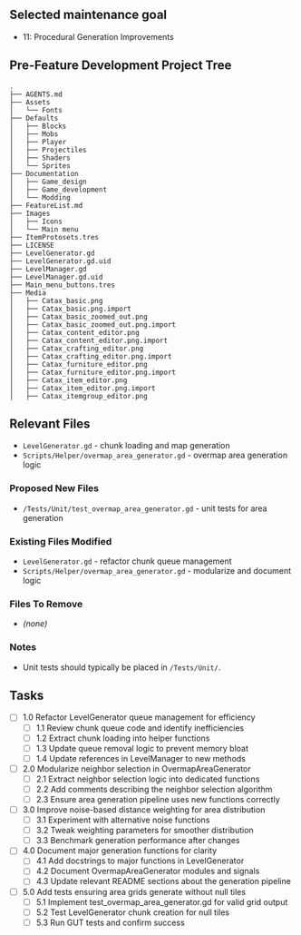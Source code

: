 ## Selected maintenance goal
- 11: Procedural Generation Improvements

## Pre-Feature Development Project Tree
```
.
├── AGENTS.md
├── Assets
│   └── Fonts
├── Defaults
│   ├── Blocks
│   ├── Mobs
│   ├── Player
│   ├── Projectiles
│   ├── Shaders
│   └── Sprites
├── Documentation
│   ├── Game_design
│   ├── Game_development
│   └── Modding
├── FeatureList.md
├── Images
│   ├── Icons
│   └── Main menu
├── ItemProtosets.tres
├── LICENSE
├── LevelGenerator.gd
├── LevelGenerator.gd.uid
├── LevelManager.gd
├── LevelManager.gd.uid
├── Main_menu_buttons.tres
├── Media
│   ├── Catax_basic.png
│   ├── Catax_basic.png.import
│   ├── Catax_basic_zoomed_out.png
│   ├── Catax_basic_zoomed_out.png.import
│   ├── Catax_content_editor.png
│   ├── Catax_content_editor.png.import
│   ├── Catax_crafting_editor.png
│   ├── Catax_crafting_editor.png.import
│   ├── Catax_furniture_editor.png
│   ├── Catax_furniture_editor.png.import
│   ├── Catax_item_editor.png
│   ├── Catax_item_editor.png.import
│   ├── Catax_itemgroup_editor.png
```

## Relevant Files
- `LevelGenerator.gd` - chunk loading and map generation
- `Scripts/Helper/overmap_area_generator.gd` - overmap area generation logic

### Proposed New Files
- `/Tests/Unit/test_overmap_area_generator.gd` - unit tests for area generation

### Existing Files Modified
- `LevelGenerator.gd` - refactor chunk queue management
- `Scripts/Helper/overmap_area_generator.gd` - modularize and document logic

### Files To Remove
- *(none)*

### Notes
- Unit tests should typically be placed in `/Tests/Unit/`.

## Tasks
- [ ] 1.0 Refactor LevelGenerator queue management for efficiency
  - [ ] 1.1 Review chunk queue code and identify inefficiencies
  - [ ] 1.2 Extract chunk loading into helper functions
  - [ ] 1.3 Update queue removal logic to prevent memory bloat
  - [ ] 1.4 Update references in LevelManager to new methods
- [ ] 2.0 Modularize neighbor selection in OvermapAreaGenerator
  - [ ] 2.1 Extract neighbor selection logic into dedicated functions
  - [ ] 2.2 Add comments describing the neighbor selection algorithm
  - [ ] 2.3 Ensure area generation pipeline uses new functions correctly
- [ ] 3.0 Improve noise-based distance weighting for area distribution
  - [ ] 3.1 Experiment with alternative noise functions
  - [ ] 3.2 Tweak weighting parameters for smoother distribution
  - [ ] 3.3 Benchmark generation performance after changes
- [ ] 4.0 Document major generation functions for clarity
  - [ ] 4.1 Add docstrings to major functions in LevelGenerator
  - [ ] 4.2 Document OvermapAreaGenerator modules and signals
  - [ ] 4.3 Update relevant README sections about the generation pipeline
- [ ] 5.0 Add tests ensuring area grids generate without null tiles
  - [ ] 5.1 Implement test_overmap_area_generator.gd for valid grid output
  - [ ] 5.2 Test LevelGenerator chunk creation for null tiles
  - [ ] 5.3 Run GUT tests and confirm success
